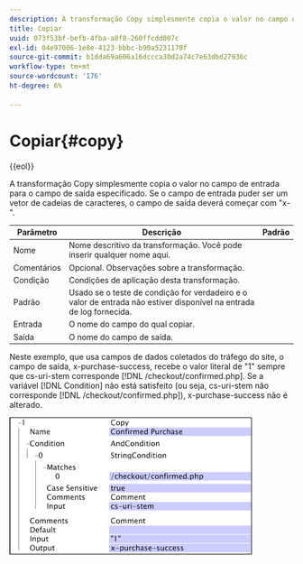 ```yaml
---
description: A transformação Copy simplesmente copia o valor no campo de entrada para o campo de saída especificado. Se o campo de entrada puder ser um vetor de cadeias de caracteres, o campo de saída deverá começar com "x-".
title: Copiar
uuid: 073f53bf-befb-4fba-a8f8-260ffcdd007c
exl-id: 04e97006-1e8e-4123-bbbc-b90a5231170f
source-git-commit: b1dda69a606a16dccca30d2a74c7e63dbd27936c
workflow-type: tm+mt
source-wordcount: '176'
ht-degree: 6%

---
```


# Copiar{#copy}

{{eol}}

A transformação Copy simplesmente copia o valor no campo de entrada para o campo de saída especificado. Se o campo de entrada puder ser um vetor de cadeias de caracteres, o campo de saída deverá começar com &quot;x-&quot;.

| Parâmetro | Descrição | Padrão |
|---|---|---|
| Nome | Nome descritivo da transformação. Você pode inserir qualquer nome aqui. |  |
| Comentários | Opcional. Observações sobre a transformação. |  |
| Condição | Condições de aplicação desta transformação. |  |
| Padrão | Usado se o teste de condição for verdadeiro e o valor de entrada não estiver disponível na entrada de log fornecida. |  |
| Entrada | O nome do campo do qual copiar. |  |
| Saída | O nome do campo de saída. |  |

Neste exemplo, que usa campos de dados coletados do tráfego do site, o campo de saída, x-purchase-success, recebe o valor literal de &quot;1&quot; sempre que cs-uri-stem corresponde [!DNL /checkout/confirmed.php]. Se a variável [!DNL Condition] não está satisfeito (ou seja, cs-uri-stem não corresponde [!DNL /checkout/confirmed.php]), x-purchase-success não é alterado.

![](assets/cfg_TransformationType_Copy.png)
